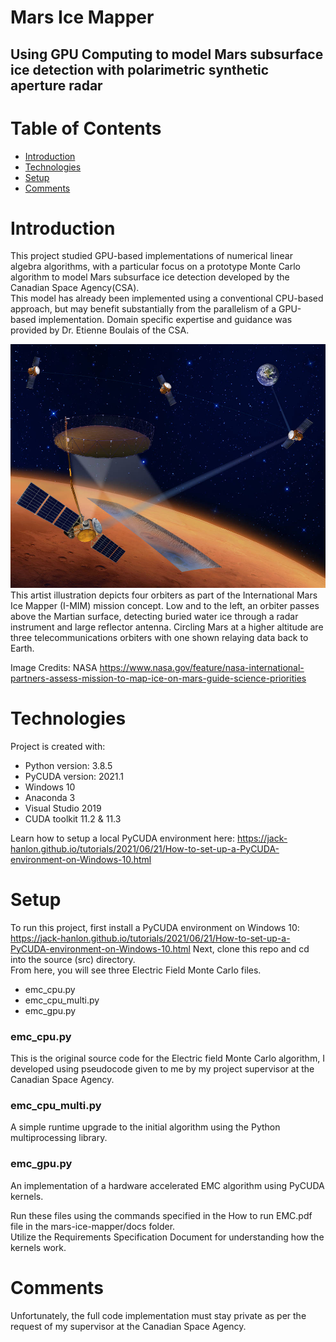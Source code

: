 # Mars Ice Mapper
## Using GPU Computing to model Mars subsurface ice detection with polarimetric synthetic aperture radar
# Table of Contents
* [Introduction](#introduction)
* [Technologies](#technologies)
* [Setup](#setup)
* [Comments](#comments)

# Introduction
This project studied GPU-based implementations of numerical linear algebra algorithms, with a particular focus on a prototype Monte Carlo algorithm to model Mars subsurface ice detection developed by the Canadian Space Agency(CSA).  
This model has already been implemented using a conventional CPU-based approach, but may benefit substantially from the parallelism of a GPU-based implementation. Domain specific expertise and guidance was provided by Dr. Etienne Boulais of the CSA.

![](https://github.com/jack-hanlon/mars-ice/blob/main/img/ice_mapper.jpg)
This artist illustration depicts four orbiters as part of the International Mars Ice Mapper (I-MIM) mission concept. Low and to the left, an orbiter passes above the Martian surface, detecting buried water ice through a radar instrument and large reflector antenna. Circling Mars at a higher altitude are three telecommunications orbiters with one shown relaying data back to Earth.

Image Credits: NASA
https://www.nasa.gov/feature/nasa-international-partners-assess-mission-to-map-ice-on-mars-guide-science-priorities
# Technologies
Project is created with:
* Python version: 3.8.5
* PyCUDA version: 2021.1
* Windows 10
* Anaconda 3
* Visual Studio 2019
* CUDA toolkit 11.2 & 11.3

Learn how to setup a local PyCUDA environment here: https://jack-hanlon.github.io/tutorials/2021/06/21/How-to-set-up-a-PyCUDA-environment-on-Windows-10.html

# Setup
To run this project, first install a PyCUDA environment on Windows 10: https://jack-hanlon.github.io/tutorials/2021/06/21/How-to-set-up-a-PyCUDA-environment-on-Windows-10.html
Next, clone this repo and cd into the source (src) directory.  
From here, you will see three Electric Field Monte Carlo files.  
* emc_cpu.py
* emc_cpu_multi.py
* emc_gpu.py
### emc_cpu.py
This is the original source code for the Electric field Monte Carlo algorithm, I developed using pseudocode given to me by my project supervisor at the Canadian Space Agency.
### emc_cpu_multi.py
A simple runtime upgrade to the initial algorithm using the Python multiprocessing library.
### emc_gpu.py
An implementation of a hardware accelerated EMC algorithm using PyCUDA kernels.  

Run these files using the commands specified in the How to run EMC.pdf file in the mars-ice-mapper/docs folder.  
Utilize the Requirements Specification Document for understanding how the kernels work.  
# Comments
Unfortunately, the full code implementation must stay private as per the request of my supervisor at the Canadian Space Agency.


